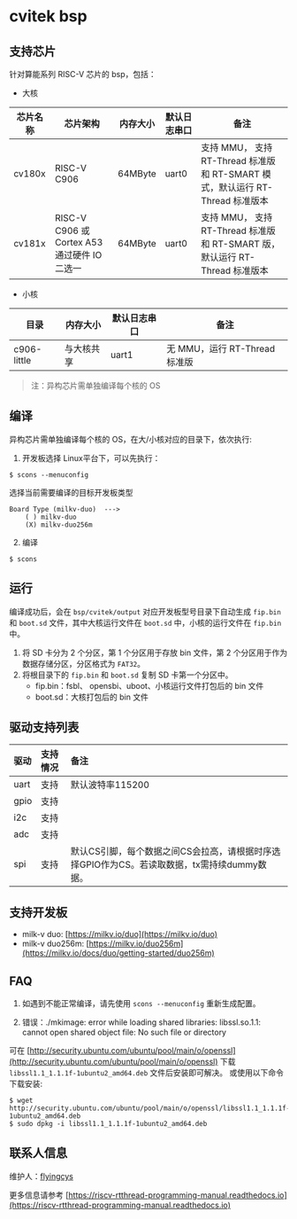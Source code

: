# cvitek bsp


## 支持芯片
针对算能系列 RISC-V 芯片的 bsp，包括：

- 大核

| 芯片名称 | 芯片架构 | 内存大小 | 默认日志串口 | 备注 |
| ------- | ------- |------- | -------- | -------- |
| cv180x | RISC-V C906 | 64MByte | uart0 | 支持 MMU， 支持 RT-Thread 标准版 和 RT-SMART 模式，默认运行 RT-Thread 标准版本 |
| cv181x | RISC-V C906 或 Cortex A53 通过硬件 IO 二选一 | 64MByte | uart0 | 支持 MMU， 支持 RT-Thread 标准版 和 RT-SMART 版，默认运行 RT-Thread 标准版本 |

- 小核

| 目录 | 内存大小 | 默认日志串口 | 备注 |
| ---- | ------- | -------- | --- |
| c906-little | 与大核共享 | uart1 | 无 MMU，运行 RT-Thread 标准版 |

> 注：异构芯片需单独编译每个核的 OS

## 编译
异构芯片需单独编译每个核的 OS，在大/小核对应的目录下，依次执行:

1. 开发板选择
Linux平台下，可以先执行：
```shell
$ scons --menuconfig
```

选择当前需要编译的目标开发板类型
```shell
Board Type (milkv-duo)  --->
    ( ) milkv-duo
    (X) milkv-duo256m
```

2. 编译
```shell
$ scons
```

## 运行

编译成功后，会在 `bsp/cvitek/output` 对应开发板型号目录下自动生成 `fip.bin` 和 `boot.sd` 文件，其中大核运行文件在 `boot.sd` 中，小核的运行文件在 `fip.bin` 中。

1. 将 SD 卡分为 2 个分区，第 1 个分区用于存放 bin 文件，第 2 个分区用于作为数据存储分区，分区格式为 `FAT32`。
2. 将根目录下的 `fip.bin` 和 `boot.sd` 复制 SD 卡第一个分区中。
	- fip.bin：fsbl、 opensbi、uboot、小核运行文件打包后的 bin 文件
	- boot.sd：大核打包后的 bin 文件

## 驱动支持列表

| 驱动 | 支持情况 | 备注              |
| :--- | :------- | :---------------- |
| uart | 支持     | 默认波特率115200 |
| gpio | 支持 |  |
| i2c  | 支持 |  |
| adc | 支持 |  |
| spi | 支持 | 默认CS引脚，每个数据之间CS会拉高，请根据时序选择GPIO作为CS。若读取数据，tx需持续dummy数据。|

## 支持开发板
- milk-v duo: [https://milkv.io/duo](https://milkv.io/duo)
- milk-v duo256m: [https://milkv.io/duo256m](https://milkv.io/docs/duo/getting-started/duo256m)

## FAQ
1. 如遇到不能正常编译，请先使用 `scons --menuconfig` 重新生成配置。

2. 错误：./mkimage: error while loading shared libraries: libssl.so.1.1: cannot open shared object file: No such file or directory

可在 [http://security.ubuntu.com/ubuntu/pool/main/o/openssl](http://security.ubuntu.com/ubuntu/pool/main/o/openssl) 下载 `libssl1.1_1.1.1f-1ubuntu2_amd64.deb` 文件后安装即可解决。
或使用以下命令下载安装:
```shell
$ wget http://security.ubuntu.com/ubuntu/pool/main/o/openssl/libssl1.1_1.1.1f-1ubuntu2_amd64.deb
$ sudo dpkg -i libssl1.1_1.1.1f-1ubuntu2_amd64.deb
```

## 联系人信息

维护人：[flyingcys](https://github.com/flyingcys)

更多信息请参考 [https://riscv-rtthread-programming-manual.readthedocs.io](https://riscv-rtthread-programming-manual.readthedocs.io)